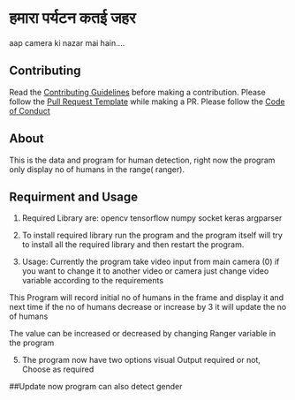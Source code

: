 # हमारा पर्यटन कतई जहर
aap camera ki nazar mai hain....

## Contributing

Read the [Contributing Guidelines](https://github.com/Abhinaay/Hamara-Paryatan-Katai-Jahar/blob/master/CONTRIBUTING.md) before making a contribution. Please follow the [Pull Request Template](https://github.com/Abhinaay/Hamara-Paryatan-Katai-Jahar/blob/master/PULL_REQUEST_TEMPLATE.md) while making a PR. Please follow the [Code of Conduct](https://github.com/Abhinaay/Hamara-Paryatan-Katai-Jahar/blob/master/CODE_OF_CONDUCT.md)

## About

This is the data and program for human detection, right now the program only display no of humans in the range( ranger).

## Requirment and Usage

1) Required Library are:
  opencv
  tensorflow
  numpy
  socket
  keras
  argparser

2) To install required library run the program and the program itself will try to install all the required library and then restart the program.


4) Usage:
  Currently the program take video input from main camera (0) if you want to change it to another video or camera just change video variable according to the requirements

  This Program will record initial no of humans in the frame and display it and next time if the no of humans decrease or increase by 3 it will update the no of humans

  The value can be increased or decreased by changing Ranger variable in the program

5) The program now have two options visual Output required or not, Choose as required


##Update now program can also detect gender 
